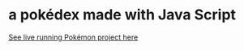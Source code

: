 # a pokédex made with Java Script

[See live running Pokémon project here](https://halbergson.github.io/pokemon-projekt-gliscor/)
